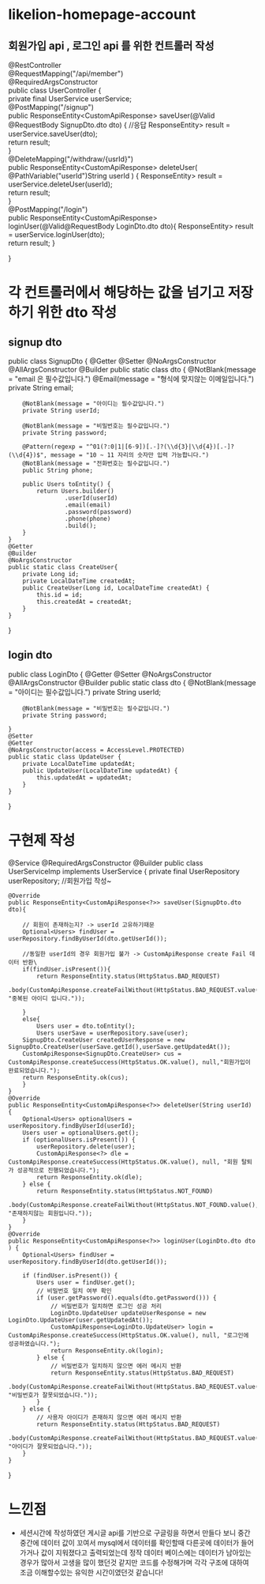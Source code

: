 # likelion-homepage-account

## 회원가입 api , 로그인 api 를 위한 컨트롤러 작성

@RestController  
@RequestMapping("/api/member")  
@RequiredArgsConstructor  
public class UserController {  
    private final UserService userService;  
    @PostMapping("/signup")  
    public ResponseEntity<CustomApiResponse<?>> saveUser(@Valid @RequestBody SignupDto.dto dto) {    
        //응답  
        ResponseEntity<CustomApiResponse<?>> result = userService.saveUser(dto);  
        return result;  
    }  
    @DeleteMapping("/withdraw/{usrId}")  
    public ResponseEntity<CustomApiResponse<?>> deleteUser(  
            @PathVariable("userId")String userId  
            ) {  
        ResponseEntity<CustomApiResponse<?>> result = userService.deleteUser(userId);  
        return result;  
    }  
    @PostMapping("/login")  
    public ResponseEntity<CustomApiResponse<?>> loginUser(@Valid@RequestBody LoginDto.dto dto){  
        ResponseEntity<CustomApiResponse<?>> result = userService.loginUser(dto);  
        return result;
    }  

}  

# 각 컨트롤러에서 해당하는 값을 넘기고 저장하기 위한 dto 작성
## signup dto

public class SignupDto {
    @Getter
    @Setter
    @NoArgsConstructor
    @AllArgsConstructor
    @Builder
public static class dto {
        @NotBlank(message = "email 은 필수값입니다.")
        @Email(message = "형식에 맞지않는 이메일입니다.")
        private String email;

        @NotBlank(message = "아이디는 필수값입니다.")
        private String userId;

        @NotBlank(message = "비밀번호는 필수값입니다.")
        private String password;

        @Pattern(regexp = "^01(?:0|1|[6-9])[.-]?(\\d{3}|\\d{4})[.-]?(\\d{4})$", message = "10 ~ 11 자리의 숫자만 입력 가능합니다.")
        @NotBlank(message = "전화번호는 필수값입니다.")
        public String phone;

        public Users toEntity() {
            return Users.builder()
                    .userId(userId)
                    .email(email)
                    .password(password)
                    .phone(phone)
                    .build();
        }
    }
    @Getter
    @Builder
    @NoArgsConstructor
    public static class CreateUser{
        private Long id;
        private LocalDateTime createdAt;
        public CreateUser(Long id, LocalDateTime createdAt) {
            this.id = id;
            this.createdAt = createdAt;
        }
    }
}
## login dto

public class LoginDto {
    @Getter
    @Setter
    @NoArgsConstructor
    @AllArgsConstructor
    @Builder
    public static class dto {
        @NotBlank(message = "아이디는 필수값입니다.")
        private String userId;

        @NotBlank(message = "비밀번호는 필수값입니다.")
        private String password;

    }
    @Setter
    @Getter
    @NoArgsConstructor(access = AccessLevel.PROTECTED)
    public static class UpdateUser {
        private LocalDateTime updatedAt;
        public UpdateUser(LocalDateTime updatedAt) {
            this.updatedAt = updatedAt;
        }
    }

}

# 구현제 작성
@Service
@RequiredArgsConstructor
@Builder
public class UserServiceImp implements UserService {
    private final UserRepository userRepository;
    //회원가입 작성~

    @Override
    public ResponseEntity<CustomApiResponse<?>> saveUser(SignupDto.dto dto){

        // 회원이 존재하는지? -> userId 고유하기때문
        Optional<Users> findUser = userRepository.findByUserId(dto.getUserId());

        //동일한 userId의 경우 회원가입 불가 -> CustomApiResponse create Fail 데이터 반환\
        if(findUser.isPresent()){
            return ResponseEntity.status(HttpStatus.BAD_REQUEST)
                    .body(CustomApiResponse.createFailWithout(HttpStatus.BAD_REQUEST.value(), "중복된 아이디 입니다."));

        }
        else{
            Users user = dto.toEntity();
            Users userSave = userRepository.save(user);
        SignupDto.CreateUser createdUserResponse = new SignupDto.CreateUser(userSave.getId(),userSave.getUpdatedAt());
        CustomApiResponse<SignupDto.CreateUser> cus = CustomApiResponse.createSuccess(HttpStatus.OK.value(), null,"회원가입이 완료되었습니다.");
        return ResponseEntity.ok(cus);
        }
    }
    @Override
    public ResponseEntity<CustomApiResponse<?>> deleteUser(String userId) {
        Optional<Users> optionalUsers = userRepository.findByUserId(userId);
        Users user = optionalUsers.get();
        if (optionalUsers.isPresent()) {
            userRepository.delete(user);
            CustomApiResponse<?> dle = CustomApiResponse.createSuccess(HttpStatus.OK.value(), null, "회원 탈퇴가 성공적으로 진행되었습니다.");
            return ResponseEntity.ok(dle);
        } else {
            return ResponseEntity.status(HttpStatus.NOT_FOUND)
                    .body(CustomApiResponse.createFailWithout(HttpStatus.NOT_FOUND.value(), "존재하지않는 회원입니다."));
        }
    }
    @Override
    public ResponseEntity<CustomApiResponse<?>> loginUser(LoginDto.dto dto
    ) {
        Optional<Users> findUser = userRepository.findByUserId(dto.getUserId());

        if (findUser.isPresent()) {
            Users user = findUser.get();
            // 비밀번호 일치 여부 확인
            if (user.getPassword().equals(dto.getPassword())) {
                // 비밀번호가 일치하면 로그인 성공 처리
                LoginDto.UpdateUser updateUserResponse = new LoginDto.UpdateUser(user.getUpdatedAt());
                CustomApiResponse<LoginDto.UpdateUser> login = CustomApiResponse.createSuccess(HttpStatus.OK.value(), null, "로그인에 성공하였습니다.");
                return ResponseEntity.ok(login);
            } else {
                // 비밀번호가 일치하지 않으면 에러 메시지 반환
                return ResponseEntity.status(HttpStatus.BAD_REQUEST)
                        .body(CustomApiResponse.createFailWithout(HttpStatus.BAD_REQUEST.value(), "비밀번호가 잘못되었습니다."));
            }
        } else {
            // 사용자 아이디가 존재하지 않으면 에러 메시지 반환
            return ResponseEntity.status(HttpStatus.BAD_REQUEST)
                    .body(CustomApiResponse.createFailWithout(HttpStatus.BAD_REQUEST.value(), "아이디가 잘못되었습니다."));
        }
    }
}

# 느낀점
 - 세션시간에 작성하였던 게시글 api를 기반으로 구글링을 하면서 만들다 보니 중간 중간에 데이터 값이 꼬여서 mysql에서 데이터를 확인할때 다른곳에 데이터가 들어가거나 
   값이 지워졌다고 출력되었는데 정작 데이터 베이스에는 데이터가 남아있는경우가 많아서 고생을 많이 했던것 같지만 코드를 수정해가며 
   각각 구조에 대하여 조금 이해할수있는 유익한 시간이였던것 같습니다!

